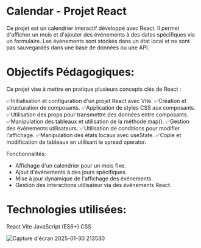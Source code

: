 # Calendar - Projet React

Ce projet est un calendrier interactif développé avec React. Il permet d'afficher un mois et d'ajouter des événements à des dates spécifiques via un formulaire. Les événements sont stockés dans un état local et ne sont pas sauvegardés dans une base de données ou une API.

# Objectifs Pédagogiques:

Ce projet vise à mettre en pratique plusieurs concepts clés de React :

  ✅Initialisation et configuration d'un projet React avec Vite.
  ✅Création et structuration de composants.
  ✅Application de styles CSS aux composants.
  ✅Utilisation des props pour transmettre des données entre composants.
  ✅Manipulation des tableaux et utilisation de la méthode map().
  ✅Gestion des événements utilisateurs.
  ✅Utilisation de conditions pour modifier l'affichage.
  ✅Manipulation des états locaux avec useState.
  ✅Copie et modification de tableaux en utilisant le spread operator.

Fonctionnalités:

  - Affichage d'un calendrier pour un mois fixe.
  - Ajout d'événements à des jours spécifiques.
  - Mise à jour dynamique de l'affichage des événements.
  - Gestion des interactions utilisateur via des événements React.


# Technologies utilisées:

  React
  Vite
  JavaScript (ES6+)
  CSS

![Capture d'écran 2025-01-30 213530](https://github.com/user-attachments/assets/924ebf79-816e-41b3-9d32-07d8f9aa35db)
